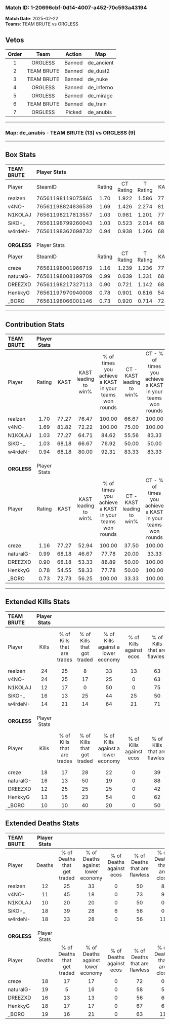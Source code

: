 ### Match ID: 1-20696cbf-0d14-4007-a452-70c593a43194  
**Match Date**: 2025-02-22  
**Teams**: TEAM BRUTE vs ORGLESS  

## Vetos  

| Order | Team | Action | Map |
| :---: | :--: | :----: | --- |
| 1 | ORGLESS | Banned | de_ancient |
| 2 | TEAM BRUTE | Banned | de_dust2 |
| 3 | TEAM BRUTE | Banned | de_nuke |
| 4 | ORGLESS | Banned | de_inferno |
| 5 | ORGLESS | Banned | de_mirage |
| 6 | TEAM BRUTE | Banned | de_train |
| 7 | ORGLESS | Picked | de_anubis |

---  

### **Map**: de_anubis - TEAM BRUTE (13) vs ORGLESS (9)  
---  

## Box Stats  

| **TEAM BRUTE** | Player Stats      |        |           |          |       |       |       |         |        |      |     |
| :- | :- | :-: | :-: | :-: | :-: | :-: | :-: | :-: | :-: | :-: | :-: |
| Player         | SteamID           | Rating | CT Rating | T Rating | KAST  |  ADR  | Kills | Assists | Deaths | K/D  | HS% |
| realzen        | 76561198119075865 |  1.70  |   1.922   |  1.586   | 77.27 | 119.6 |  24   |    8    |   12   | 2.00 | 54  |
| v4NO-          | 76561198824836539 |  1.69  |   1.426   |  2.274   | 81.82 | 104.4 |  24   |    4    |   11   | 2.18 | 37  |
| N1KOLAJ        | 76561198217813557 |  1.03  |   0.981   |  1.201   | 77.27 | 55.6  |  12   |    0    |   10   | 1.20 | 33  |
| SiKO-_         | 76561198799260043 |  1.03  |   0.523   |  2.014   | 68.18 | 81.0  |  16   |    4    |   18   | 0.89 | 56  |
| w4rdeN-        | 76561198362698732 |  0.94  |   0.938   |  1.266   | 68.18 | 76.5  |  14   |    5    |   18   | 0.78 | 64  |
|                |                   |        |           |          |       |       |       |         |        |      |     |
|                |                   |        |           |          |       |       |       |         |        |      |     |
|                |                   |        |           |          |       |       |       |         |        |      |     |
| **ORGLESS**    | Player Stats      |        |           |          |       |       |       |         |        |      |     |
| Player         | SteamID           | Rating | CT Rating | T Rating | KAST  |  ADR  | Kills | Assists | Deaths | K/D  | HS% |
| creze          | 76561198001966719 |  1.16  |   1.239   |  1.236   | 77.27 | 78.6  |  18   |    3    |   18   | 1.00 | 61  |
| naturalG-      | 76561198008199709 |  0.99  |   0.639   |  1.331   | 68.18 | 77.1  |  16   |    4    |   19   | 0.84 | 62  |
| DREEZXD        | 76561198217327113 |  0.90  |   0.721   |  1.142   | 68.18 | 70.9  |  12   |    7    |   16   | 0.75 | 66  |
| HenkkyG        | 76561197970940008 |  0.78  |   0.901   |  0.816   | 54.55 | 71.7  |  13   |    4    |   18   | 0.72 | 69  |
| _BORO          | 76561198066001146 |  0.73  |   0.920   |  0.714   | 72.73 | 59.8  |  10   |    4    |   19   | 0.53 | 30  |
---  

## Contribution Stats  

| **TEAM BRUTE** | Player Stats |       |                      |                                                        |                           |                                                             |                          |                                                            |
| :- | :-: | :-: | :-: | :-: | :-: | :-: | :-: | :-: |
| Player         |    Rating    | KAST  | KAST leading to win% | % of times you achieve a KAST in your teams won rounds | CT - KAST leading to win% | CT - % of times you achieve a KAST in your teams won rounds | T - KAST leading to win% | T - % of times you achieve a KAST in your teams won rounds |
| realzen        |     1.70     | 77.27 |        76.47         |                         100.00                         |           66.67           |                           100.00                            |          87.50           |                           100.00                           |
| v4NO-          |     1.69     | 81.82 |        72.22         |                         100.00                         |           75.00           |                           100.00                            |          70.00           |                           100.00                           |
| N1KOLAJ        |     1.03     | 77.27 |        64.71         |                         84.62                          |           55.56           |                            83.33                            |          75.00           |                           85.71                            |
| SiKO-_         |     1.03     | 68.18 |        66.67         |                         76.92                          |           50.00           |                            50.00                            |          77.78           |                           100.00                           |
| w4rdeN-        |     0.94     | 68.18 |        80.00         |                         92.31                          |           83.33           |                            83.33                            |          77.78           |                           100.00                           |
|                |              |       |                      |                                                        |                           |                                                             |                          |                                                            |
|                |              |       |                      |                                                        |                           |                                                             |                          |                                                            |
|                |              |       |                      |                                                        |                           |                                                             |                          |                                                            |
| **ORGLESS**    | Player Stats |       |                      |                                                        |                           |                                                             |                          |                                                            |
| Player         |    Rating    | KAST  | KAST leading to win% | % of times you achieve a KAST in your teams won rounds | CT - KAST leading to win% | CT - % of times you achieve a KAST in your teams won rounds | T - KAST leading to win% | T - % of times you achieve a KAST in your teams won rounds |
| creze          |     1.16     | 77.27 |        52.94         |                         100.00                         |           37.50           |                           100.00                            |          66.67           |                           100.00                           |
| naturalG-      |     0.99     | 68.18 |        46.67         |                         77.78                          |           20.00           |                            33.33                            |          60.00           |                           100.00                           |
| DREEZXD        |     0.90     | 68.18 |        53.33         |                         88.89                          |           50.00           |                           100.00                            |          55.56           |                           83.33                            |
| HenkkyG        |     0.78     | 54.55 |        58.33         |                         77.78                          |           50.00           |                           100.00                            |          66.67           |                           66.67                            |
| _BORO          |     0.73     | 72.73 |        56.25         |                         100.00                         |           33.33           |                           100.00                            |          85.71           |                           100.00                           |
---  

## Extended Kills Stats  

| **TEAM BRUTE** | Player Stats |                            |                            |                                    |                         |                              |                                 |                                       |                    |           |
| :- | :-: | :-: | :-: | :-: | :-: | :-: | :-: | :-: | :-: | :-: |
| Player         |    Kills     | % of Kills that are trades | % of Kills that got traded | % of Kills against a lower economy | % of Kills against ecos | % of Kills that are flawless | % of Kills that are close duels | % of Kills that are assisted by flash | Pistol Round Kills | AWP Kills |
| realzen        |      24      |             25             |             8              |                 33                 |           13            |              63              |                8                |                   4                   |         4          |     0     |
| v4NO-          |      24      |             25             |             17             |                 25                 |            0            |              63              |                4                |                   0                   |         2          |     7     |
| N1KOLAJ        |      12      |             17             |             0              |                 50                 |            0            |              75              |                0                |                   0                   |         0          |     0     |
| SiKO-_         |      16      |             13             |             25             |                 44                 |           25            |              50              |               13                |                   0                   |         3          |     0     |
| w4rdeN-        |      14      |             21             |             14             |                 64                 |           21            |              71              |                0                |                   0                   |         0          |     0     |
|                |              |                            |                            |                                    |                         |                              |                                 |                                       |                    |           |
|                |              |                            |                            |                                    |                         |                              |                                 |                                       |                    |           |
|                |              |                            |                            |                                    |                         |                              |                                 |                                       |                    |           |
| **ORGLESS**    | Player Stats |                            |                            |                                    |                         |                              |                                 |                                       |                    |           |
| Player         |    Kills     | % of Kills that are trades | % of Kills that got traded | % of Kills against a lower economy | % of Kills against ecos | % of Kills that are flawless | % of Kills that are close duels | % of Kills that are assisted by flash | Pistol Round Kills | AWP Kills |
| creze          |      18      |             17             |             28             |                 22                 |            0            |              39              |               11                |                   0                   |         2          |     0     |
| naturalG-      |      16      |             13             |             50             |                 19                 |            0            |              88              |                0                |                   6                   |         1          |     0     |
| DREEZXD        |      12      |             25             |             25             |                 25                 |            0            |              42              |                0                |                   0                   |         1          |     0     |
| HenkkyG        |      13      |             15             |             23             |                 54                 |            0            |              62              |                0                |                   0                   |         2          |     0     |
| _BORO          |      10      |             10             |             40             |                 20                 |            0            |              50              |               20                |                   0                   |         0          |     0     |
## Extended Deaths Stats  

| **TEAM BRUTE** | Player Stats |                             |                                   |                          |                               |                            |                           |               |
| :- | :-: | :-: | :-: | :-: | :-: | :-: | :-: | :-: |
| Player         |    Deaths    | % of Deaths that get traded | % of Deaths against lower economy | % of Deaths against ecos | % of Deaths that are flawless | % of Deaths that are close | % of Deaths while blinded | Deaths to AWP |
| realzen        |      12      |             25              |                33                 |            0             |              50               |             8              |             0             |       0       |
| v4NO-          |      11      |             45              |                18                 |            0             |              73               |             9              |             0             |       0       |
| N1KOLAJ        |      10      |             20              |                20                 |            0             |              50               |             0              |             0             |       0       |
| SiKO-_         |      18      |             39              |                28                 |            6             |              56               |             0              |             0             |       0       |
| w4rdeN-        |      18      |             33              |                28                 |            0             |              56               |             11             |             6             |       0       |
|                |              |                             |                                   |                          |                               |                            |                           |               |
|                |              |                             |                                   |                          |                               |                            |                           |               |
|                |              |                             |                                   |                          |                               |                            |                           |               |
| **ORGLESS**    | Player Stats |                             |                                   |                          |                               |                            |                           |               |
| Player         |    Deaths    | % of Deaths that get traded | % of Deaths against lower economy | % of Deaths against ecos | % of Deaths that are flawless | % of Deaths that are close | % of Deaths while blinded | Deaths to AWP |
| creze          |      18      |             17              |                17                 |            0             |              72               |             0              |             6             |       2       |
| naturalG-      |      19      |              5              |                16                 |            0             |              58               |             5              |             0             |       2       |
| DREEZXD        |      16      |             13              |                13                 |            0             |              56               |             6              |             0             |       2       |
| HenkkyG        |      18      |             17              |                17                 |            0             |              67               |             6              |             0             |       1       |
| _BORO          |      19      |             16              |                21                 |            0             |              63               |             11             |             0             |       0       |
